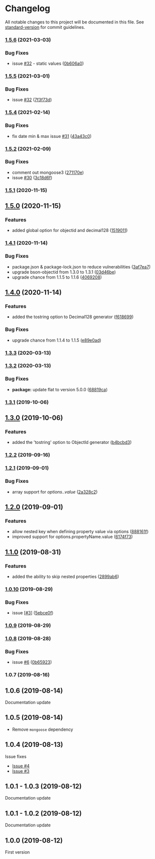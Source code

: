 # Changelog

All notable changes to this project will be documented in this file. See [standard-version](https://github.com/conventional-changelog/standard-version) for commit guidelines.

### [1.5.6](https://github.com/faboulaws/fakingoose/compare/v1.5.5...v1.5.6) (2021-03-03)


### Bug Fixes

* issue [#32](https://github.com/faboulaws/fakingoose/issues/32) - static values ([0b606a0](https://github.com/faboulaws/fakingoose/commit/0b606a03338ec1c2c1e0b1dcdd6c07effe4a3803))

### [1.5.5](https://github.com/faboulaws/fakingoose/compare/v1.5.4...v1.5.5) (2021-03-01)


### Bug Fixes

* issue [#32](https://github.com/faboulaws/fakingoose/issues/32) ([7f3f73d](https://github.com/faboulaws/fakingoose/commit/7f3f73d503f33e6b9fcc27950bb35bc302e940ba))

### [1.5.4](https://github.com/faboulaws/fakingoose/compare/v1.5.3...v1.5.4) (2021-02-14)


### Bug Fixes

* fix date min & max issue [#31](https://github.com/faboulaws/fakingoose/issues/31) ([43a43c0](https://github.com/faboulaws/fakingoose/commit/43a43c001499141a21ca8d7e7ce6e31cd857091a))

### [1.5.2](https://github.com/faboulaws/fakingoose/compare/v1.5.1...v1.5.2) (2021-02-09)


### Bug Fixes

* comment out mongoose3 ([271170e](https://github.com/faboulaws/fakingoose/commit/271170ed3fbca42002063dafc996e2be4696f32b))
* issue [#30](https://github.com/faboulaws/fakingoose/issues/30) ([3c18d6f](https://github.com/faboulaws/fakingoose/commit/3c18d6f3b8d6b02c72a95d15e2f377757c3756ca))

### [1.5.1](https://github.com/faboulaws/fakingoose/compare/v1.5.0...v1.5.1) (2020-11-15)

## [1.5.0](https://github.com/faboulaws/fakingoose/compare/v1.4.1...v1.5.0) (2020-11-15)


### Features

* added global option for objectid and decimal128 ([1519011](https://github.com/faboulaws/fakingoose/commit/15190116b3cdc34e85f9aa08d3d957038cd88b57))

### [1.4.1](https://github.com/faboulaws/fakingoose/compare/v1.4.0...v1.4.1) (2020-11-14)


### Bug Fixes

* package.json & package-lock.json to reduce vulnerabilities ([3af7ea7](https://github.com/faboulaws/fakingoose/commit/3af7ea773bbe9cd424b8fdae3b8254e6357b760d))
* upgrade bson-objectid from 1.3.0 to 1.3.1 ([03d46be](https://github.com/faboulaws/fakingoose/commit/03d46be5e496ef057e49754199a5a6bb403fa6b6))
* upgrade chance from 1.1.5 to 1.1.6 ([4069208](https://github.com/faboulaws/fakingoose/commit/4069208bd52080bea03212be427febd6c3bb20c2))

## [1.4.0](https://github.com/faboulaws/fakingoose/compare/v1.3.3...v1.4.0) (2020-11-14)


### Features

* added the tostring option to Decimal128 generator ([f618699](https://github.com/faboulaws/fakingoose/commit/f61869997f5109791d3518660a3ea32f80cf0314))


### Bug Fixes

* upgrade chance from 1.1.4 to 1.1.5 ([e89e0ad](https://github.com/faboulaws/fakingoose/commit/e89e0ad824712c1bdda787541d1557eac68b031e))

### [1.3.3](https://github.com/faboulaws/fakingoose/compare/v1.3.2...v1.3.3) (2020-03-13)

### [1.3.2](https://github.com/faboulaws/fakingoose/compare/v1.3.1...v1.3.2) (2020-03-13)


### Bug Fixes

* **package:** update flat to version 5.0.0 ([68819ca](https://github.com/faboulaws/fakingoose/commit/68819ca))

### [1.3.1](https://github.com/faboulaws/fakingoose/compare/v1.3.0...v1.3.1) (2019-10-06)

## [1.3.0](https://github.com/faboulaws/fakingoose/compare/v1.2.2...v1.3.0) (2019-10-06)


### Features

* added the 'tostring' option to ObjectId generator ([b4bcbd3](https://github.com/faboulaws/fakingoose/commit/b4bcbd3))

### [1.2.2](https://github.com/faboulaws/fakingoose/compare/v1.2.1...v1.2.2) (2019-09-16)

### [1.2.1](https://github.com/faboulaws/fakingoose/compare/v1.2.0...v1.2.1) (2019-09-01)


### Bug Fixes

* array support for *options.<propertyName>.value* ([2a328c2](https://github.com/faboulaws/fakingoose/commit/2a328c2))

## [1.2.0](https://github.com/faboulaws/fakingoose/compare/v1.1.0...v1.2.0) (2019-09-01)


### Features

* allow nested key when defining property value via options ([888161f](https://github.com/faboulaws/fakingoose/commit/888161f))
* improved support for options.propertyName.value ([6174f73](https://github.com/faboulaws/fakingoose/commit/6174f73))

## [1.1.0](https://github.com/faboulaws/fakingoose/compare/v1.0.10...v1.1.0) (2019-08-31)


### Features

*  added the ability to skip nested properties ([2899ab6](https://github.com/faboulaws/fakingoose/commit/2899ab6))

### [1.0.10](https://github.com/faboulaws/fakingoose/compare/v1.0.9...v1.0.10) (2019-08-29)


### Bug Fixes

*  issue [[#3](https://github.com/faboulaws/fakingoose/issues/3)] ([5ebce0f](https://github.com/faboulaws/fakingoose/commit/5ebce0f))

### [1.0.9](https://github.com/faboulaws/fakingoose/compare/v1.0.8...v1.0.9) (2019-08-29)

### [1.0.8](https://github.com/faboulaws/fakingoose/compare/v1.0.7...v1.0.8) (2019-08-28)


### Bug Fixes

* issue [#6](https://github.com/faboulaws/fakingoose/issues/6) ([0b65923](https://github.com/faboulaws/fakingoose/commit/0b65923))

### 1.0.7 (2019-08-16)

## 1.0.6 (2019-08-14)
Documentation update

## 1.0.5 (2019-08-14)
- Remove `mongoose` dependency

## 1.0.4 (2019-08-13)
Issue fixes
- [Issue #4](https://github.com/faboulaws/fakingoose/issues/4)
- [Issue #3](https://github.com/faboulaws/fakingoose/issues/3)

## 1.0.1 - 1.0.3 (2019-08-12)
Documentation update

## 1.0.1 - 1.0.2 (2019-08-12)
Documentation update

## 1.0.0 (2019-08-12)
First version